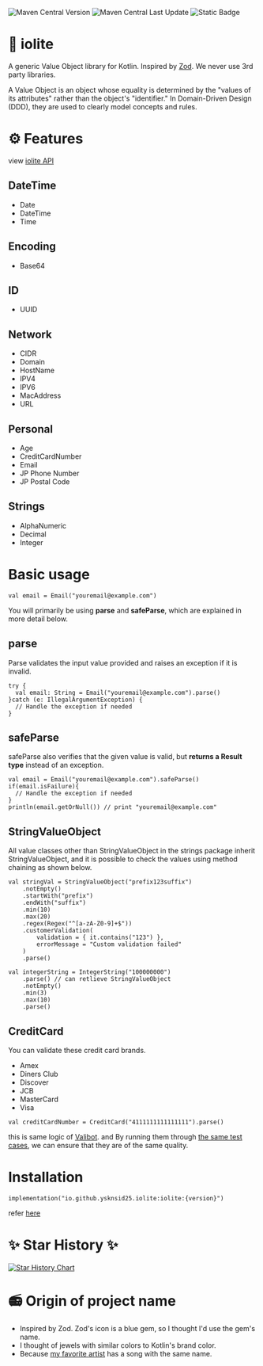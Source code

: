 ![Maven Central Version](https://img.shields.io/maven-central/v/io.github.ysknsid25.iolite/iolite)
![Maven Central Last Update](https://img.shields.io/maven-central/last-update/io.github.ysknsid25.iolite/iolite)
![Static Badge](https://img.shields.io/badge/coverage-97.69%25-green)


# 🔮 iolite

 A generic Value Object library for Kotlin. Inspired by [Zod](https://github.com/colinhacks/zod). We never use 3rd party libraries.

A Value Object is an object whose equality is determined by the "values ​​of its attributes" rather than the object's "identifier."
In Domain-Driven Design (DDD), they are used to clearly model concepts and rules.

# ⚙ Features

view [iolite API](https://ysknsid25.github.io/iolite/)

## DateTime

- Date
- DateTime
- Time

## Encoding

- Base64

## ID

- UUID

## Network

- CIDR
- Domain
- HostName
- IPV4
- IPV6
- MacAddress
- URL

## Personal

- Age
- CreditCardNumber
- Email
- JP Phone Number
- JP Postal Code

## Strings

- AlphaNumeric
- Decimal
- Integer

# Basic usage

```
val email = Email("youremail@example.com")
```

You will primarily be using **parse** and **safeParse**, which are explained in more detail below.

## parse

Parse validates the input value provided and raises an exception if it is invalid.

```
try {
  val email: String = Email("youremail@example.com").parse()
}catch (e: IllegalArgumentException) {
  // Handle the exception if needed
}
```

## safeParse

safeParse also verifies that the given value is valid, but **returns a Result type** instead of an exception.

```
val email = Email("youremail@example.com").safeParse()
if(email.isFailure){
  // Handle the exception if needed
}
println(email.getOrNull()) // print "youremail@example.com"
```

## StringValueObject

All value classes other than StringValueObject in the strings package inherit StringValueObject, and it is possible to check the values ​​using method chaining as shown below.

```
val stringVal = StringValueObject("prefix123suffix")
    .notEmpty()
    .startWith("prefix")
    .endWith("suffix")
    .min(10)
    .max(20)
    .regex(Regex("^[a-zA-Z0-9]+$"))
    .customerValidation(
        validation = { it.contains("123") },
        errorMessage = "Custom validation failed"
    )
    .parse()

val integerString = IntegerString("100000000")
    .parse() // can retlieve StringValueObject
    .notEmpty()
    .min(3)
    .max(10)
    .parse()
```

## CreditCard

You can validate these credit card brands.

- Amex
- Diners Club
- Discover
- JCB
- MasterCard
- Visa

```
val creditCardNumber = CreditCard("4111111111111111").parse()
```

this is same logic of [Valibot](https://github.com/fabian-hiller/valibot/blob/54c846ada01af06deccfbd56f68fca362c445fae/library/src/actions/creditCard/creditCard.ts#L118-L146). and By running them through [the same test cases](https://github.com/fabian-hiller/valibot/blob/main/library/src/actions/creditCard/creditCard.test.ts), we can ensure that they are of the same quality.

# Installation

```
implementation("io.github.ysknsid25.iolite:iolite:{version}")
```

refer [here](https://mvnrepository.com/artifact/io.github.ysknsid25.iolite/iolite)

# ✨ Star History ✨

[![Star History Chart](https://api.star-history.com/svg?repos=ysknsid25/iolite&type=Date)](https://star-history.com/#bytebase/star-history&Date)

# 📻 Origin of project name

- Inspired by Zod. Zod's icon is a blue gem, so I thought I'd use the gem's name.
- I thought of jewels with similar colors to Kotlin's brand color.
- Because [my favorite artist](https://www.youtube.com/watch?v=YPLPI-cs7xg) has a song with the same name.
